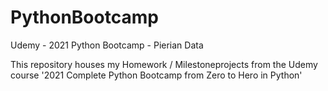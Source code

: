 # PythonBootcamp
Udemy - 2021 Python Bootcamp - Pierian Data

This repository houses my Homework / Milestoneprojects from the Udemy course '2021 Complete Python Bootcamp from Zero to Hero in Python'
